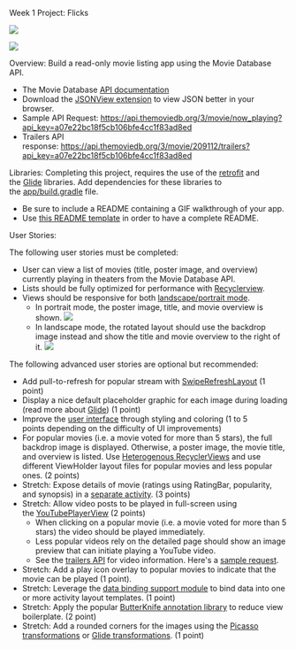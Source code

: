 Week 1 Project: Flicks

![](http://learning.coderschool.vn/course_images/_intro_to_android/movie_db1.gif)

![](http://learning.coderschool.vn/course_images/_intro_to_android/movie_db2.gif)





Overview: Build a read-only movie listing app using the Movie Database API.

- The Movie Database [API documentation](https://developers.themoviedb.org/3/getting-started/introduction)
- Download the [JSONView extension](https://chrome.google.com/webstore/detail/jsonview/chklaanhfefbnpoihckbnefhakgolnmc?hl=en) to view JSON better in your browser.
- Sample API Request: https://api.themoviedb.org/3/movie/now_playing?api_key=a07e22bc18f5cb106bfe4cc1f83ad8ed
- Trailers API response: https://api.themoviedb.org/3/movie/209112/trailers?api_key=a07e22bc18f5cb106bfe4cc1f83ad8ed

Libraries: Completing this project, requires the use of the [retrofit](https://guides.codepath.com/android/Consuming-APIs-with-Retrofit) and the [Glide](https://github.com/bumptech/glide) libraries. Add dependencies for these libraries to the [app/build.gradle](https://github.com/codepath/android-rest-client-template/blob/master/app/build.gradle#L30-L32) file.

- Be sure to include a README containing a GIF walkthrough of your app.
- Use [this README template](https://drive.google.com/open?id=1KShhsBlNorK4xzNLk-sMxNPGln2Ziin0) in order to have a complete README.

User Stories:

The following user stories must be completed:

- User can view a list of movies (title, poster image, and overview) currently playing in theaters from the Movie Database API.
- Lists should be fully optimized for performance with [Recyclerview](https://guides.codepath.com/android/Using-the-RecyclerView).
- Views should be responsive for both [landscape/portrait mode](http://guides.codepath.com/android/Understanding-App-Resources#creating-alternate-resources).
	- In portrait mode, the poster image, title, and movie overview is shown.
	  ![](https://www.evernote.com/shard/s372/sh/0cc65273-181d-4e16-9ce7-f3e72a8c8dd6/527f4a06efa1f40c/res/f2e0c83e-b715-4796-8a83-cc42018caff5)
	- In landscape mode, the rotated layout should use the backdrop image instead and show the title and movie overview to the right of it.
	  ![](https://www.evernote.com/shard/s372/sh/0cc65273-181d-4e16-9ce7-f3e72a8c8dd6/527f4a06efa1f40c/res/4dbb5d76-f3c0-4ecf-b686-58e09a087310)

The following advanced user stories are optional but recommended:

- Add pull-to-refresh for popular stream with [SwipeRefreshLayout](http://guides.codepath.com/android/Implementing-Pull-to-Refresh-Guide) (1 point)
- Display a nice default placeholder graphic for each image during loading (read more about [Glide](https://github.com/bumptech/glide)) (1 point)
- Improve the [user interface](http://guides.codepath.com/android/Styling-UI-Screens-FAQ#actionbar) through styling and coloring (1 to 5 points depending on the difficulty of UI improvements)
- For popular movies (i.e. a movie voted for more than 5 stars), the full backdrop image is displayed. Otherwise, a poster image, the movie title, and overview is listed. Use [Heterogenous RecyclerViews](https://guides.codepath.com/android/Heterogenous-Layouts-inside-RecyclerView) and use different ViewHolder layout files for popular movies and less popular ones. (2 points)
- Stretch: Expose details of movie (ratings using RatingBar, popularity, and synopsis) in a [separate activity](http://guides.codepath.com/android/Using-Intents-to-Create-Flows#passing-data-to-launched-activities). (3 points)
- Stretch: Allow video posts to be played in full-screen using the [YouTubePlayerView](http://guides.codepath.com/android/Streaming-Youtube-Videos-with-YouTubePlayerView) (2 points)
	- When clicking on a popular movie (i.e. a movie voted for more than 5 stars) the video should be played immediately.
	- Less popular videos rely on the detailed page should show an image preview that can initiate playing a YouTube video.
	- See the [trailers API](http://docs.themoviedb.apiary.io/#reference/movies/movieidvideos/get) for video information. Here's a [sample request](https://api.themoviedb.org/3/movie/209112/trailers?api_key=a07e22bc18f5cb106bfe4cc1f83ad8ed).
- Stretch: Add a play icon overlay to popular movies to indicate that the movie can be played (1 point).
- Stretch: Leverage the [data binding support module](http://guides.codepath.com/android/Applying-Data-Binding-for-Views) to bind data into one or more activity layout templates. (1 point)
- Stretch: Apply the popular [ButterKnife annotation library](http://guides.codepath.com/android/Reducing-View-Boilerplate-with-Butterknife) to reduce view boilerplate. (2 point)
- Stretch: Add a rounded corners for the images using the [Picasso transformations](https://guides.codepath.com/android/Displaying-Images-with-the-Picasso-Library#other-transformations) or [Glide transformations](https://github.com/wasabeef/glide-transformations). (1 point)
